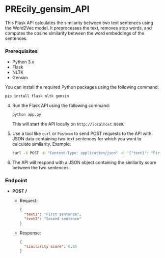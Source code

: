 # PREcily_gensim_API


This Flask API calculates the similarity between two text sentences using the Word2Vec model. It preprocesses the text, removes stop words, and computes the cosine similarity between the word embeddings of the sentences.


### Prerequisites

- Python 3.x
- Flask
- NLTK
- Gensim

You can install the required Python packages using the following command:

```bash
pip install flask nltk gensim
```

4. Run the Flask API using the following command:

   ```bash
   python app.py
   ```

   This will start the API locally on `http://localhost:8080`.

5. Use a tool like `curl` or `Postman` to send POST requests to the API with JSON data containing two text sentences for which you want to calculate similarity. Example:

   ```bash
   curl -X POST -H "Content-Type: application/json" -d '{"text1": "First sentence", "text2": "Second sentence"}' http://localhost:8080
   ```

6. The API will respond with a JSON object containing the similarity score between the two sentences.

### Endpoint

- **POST /**

   - Request:
   
     ```json
     {
       "text1": "First sentence",
       "text2": "Second sentence"
     }
     ```

   - Response:

     ```json
     {
       "similarity score": 0.85
     }
     ```

